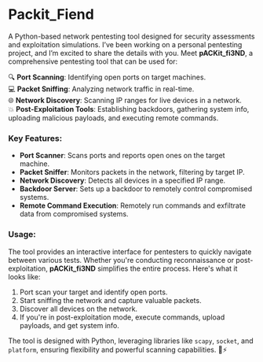 # Packit_Fiend
A Python-based network pentesting tool designed for security assessments and exploitation simulations.
I’ve been working on a personal pentesting project, and I’m excited to share the details with you. Meet **pACKit_fi3ND**, a comprehensive pentesting tool that can be used for:

🔍 **Port Scanning**: Identifying open ports on target machines.  
💻 **Packet Sniffing**: Analyzing network traffic in real-time.  
🌐 **Network Discovery**: Scanning IP ranges for live devices in a network.  
💥 **Post-Exploitation Tools**: Establishing backdoors, gathering system info, uploading malicious payloads, and executing remote commands.

### Key Features:
- **Port Scanner**: Scans ports and reports open ones on the target machine.  
- **Packet Sniffer**: Monitors packets in the network, filtering by target IP.  
- **Network Discovery**: Detects all devices in a specified IP range.  
- **Backdoor Server**: Sets up a backdoor to remotely control compromised systems.  
- **Remote Command Execution**: Remotely run commands and exfiltrate data from compromised systems.

### Usage:
The tool provides an interactive interface for pentesters to quickly navigate between various tests. Whether you're conducting reconnaissance or post-exploitation, **pACKit_fi3ND** simplifies the entire process. Here's what it looks like:

1. Port scan your target and identify open ports.  
2. Start sniffing the network and capture valuable packets.  
3. Discover all devices on the network.  
4. If you're in post-exploitation mode, execute commands, upload payloads, and get system info. 

The tool is designed with Python, leveraging libraries like `scapy`, `socket`, and `platform`, ensuring flexibility and powerful scanning capabilities. 🐍⚡



